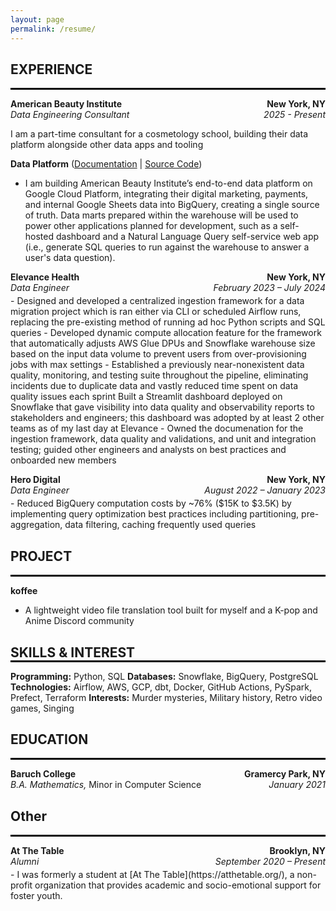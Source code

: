 ```yaml
---
layout: page
permalink: /resume/
---
```


## EXPERIENCE
<hr style="margin-top: 0.2em; margin-bottom: 0.4em; border: 1px solid black;">

<p style="margin-bottom: 4px;">
    <span style="float:left;"><strong>American Beauty Institute</strong></span>
    <span style="float:right;"><strong>New York, NY</strong></span><br>
    <span style="float:left;"><em>Data Engineering Consultant</em></span>
    <span style="float:right;"><em>2025 - Present</em></span><br>
</p>

I am a part-time consultant for a cosmetology school, building their data platform alongside other data apps and tooling

**Data Platform** ([Documentation](https://americanbeautyinstitute.readthedocs.io/) | [Source Code](https://github.com/AmericanBeautyInstitute/data-platform))
- I am building American Beauty Institute’s end-to-end data platform on Google Cloud Platform, integrating their digital marketing, payments, and internal Google Sheets data into BigQuery, creating a single source of truth. Data marts prepared within the warehouse will be used to power other applications planned for development, such as a self-hosted dashboard and a Natural Language Query self-service web app (i.e., generate SQL queries to run against the warehouse to answer a user's data question).

<p style="margin-bottom: 4px;">
    <span style="float:left;"><strong>Elevance Health</strong></span>
    <span style="float:right;"><strong>New York, NY</strong></span><br>
    <span style="float:left;"><em>Data Engineer</em></span>
    <span style="float:right;"><em>February 2023 – July 2024</em></span><br>
</p>
- Designed and developed a centralized ingestion framework for a data migration project which is ran either via CLI or scheduled Airflow runs, replacing the pre-existing method of running ad hoc Python scripts and SQL queries
- Developed dynamic compute allocation feature for the framework that automatically adjusts AWS Glue DPUs and Snowflake warehouse size based on the input data volume to prevent users from over-provisioning jobs with max settings
- Established a previously near-nonexistent data quality, monitoring, and testing suite throughout the pipeline, eliminating incidents due to duplicate data and vastly reduced time spent on data quality issues each sprint
Built a Streamlit dashboard deployed on Snowflake that gave visibility into data quality and observability reports to stakeholders and engineers; this dashboard was adopted by at least 2 other teams as of my last day at Elevance
- Owned the documenation for the ingestion framework, data quality and validations, and unit and integration testing; guided other engineers and analysts on best practices and onboarded new members

<p style="margin-bottom: 4px;">
    <span style="float:left;"><strong>Hero Digital</strong></span>
    <span style="float:right;"><strong>New York, NY</strong></span><br>
    <span style="float:left;"><em>Data Engineer</em></span>
    <span style="float:right;"><em>August 2022 – January 2023</em></span><br>
</p>
- Reduced BigQuery computation costs by ~76% ($15K to $3.5K) by implementing query optimization best practices including partitioning, pre-aggregation, data filtering, caching frequently used queries

## PROJECT
<hr style="margin-top: 0.2em; margin-bottom: 0.4em; border: 1px solid black;">

**koffee**
- A lightweight video file translation tool built for myself and a K-pop and Anime Discord community

<h2 style="margin-bottom: 0em;">SKILLS & INTEREST</h2>
<hr style="margin-top: 0em; margin-bottom: 0.3em; border: 1px solid black;">

**Programming:** Python, SQL
**Databases:** Snowflake, BigQuery, PostgreSQL
**Technologies:** Airflow, AWS, GCP, dbt, Docker, GitHub Actions, PySpark, Prefect, Terraform
**Interests:** Murder mysteries, Military history, Retro video games, Singing

## EDUCATION
<hr style="margin-top: 0.2em; margin-bottom: 0.4em; border: 1px solid black;">

<p style="margin-bottom: 16px;">
    <span style="float:left;"><strong>Baruch College</strong></span>
    <span style="float:right;"><strong>Gramercy Park, NY</strong></span><br>
    <span style="float:left;"><em>B.A. Mathematics,</em> Minor in Computer Science</span>
    <span style="float:right;"><em>January 2021</em></span><br>
</p>

## Other
<hr style="margin-top: 0.2em; margin-bottom: 0.4em; border: 1px solid black;">

<p style="margin-bottom: 4px;">
    <span style="float:left;"><strong>At The Table</strong></span>
    <span style="float:right;"><strong>Brooklyn, NY</strong></span><br>
    <span style="float:left;"><em>Alumni</em></span>
    <span style="float:right;"><em>September 2020 – Present</em></span><br>
</p>
- I was formerly a student at [At The Table](https://atthetable.org/), a non-profit organization that provides academic and socio-emotional support for foster youth.
